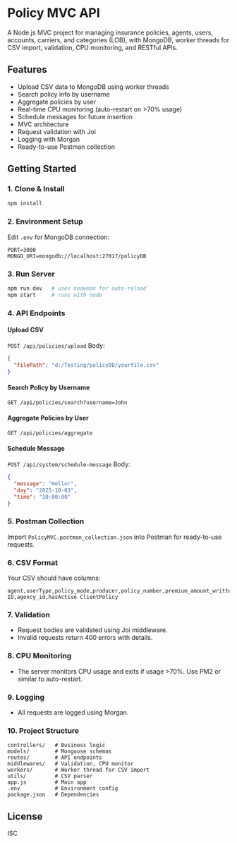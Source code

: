 # Policy MVC API

A Node.js MVC project for managing insurance policies, agents, users, accounts, carriers, and categories (LOB), with MongoDB, worker threads for CSV import, validation, CPU monitoring, and RESTful APIs.

## Features
- Upload CSV data to MongoDB using worker threads
- Search policy info by username
- Aggregate policies by user
- Real-time CPU monitoring (auto-restart on >70% usage)
- Schedule messages for future insertion
- MVC architecture
- Request validation with Joi
- Logging with Morgan
- Ready-to-use Postman collection

## Getting Started

### 1. Clone & Install
```bash
npm install
```

### 2. Environment Setup
Edit `.env` for MongoDB connection:
```
PORT=3000
MONGO_URI=mongodb://localhost:27017/policyDB
```

### 3. Run Server
```bash
npm run dev   # uses nodemon for auto-reload
npm start     # runs with node
```

### 4. API Endpoints

#### Upload CSV
`POST /api/policies/upload`
Body:
```json
{
  "filePath": "d:/Testing/policyDB/yourfile.csv"
}
```

#### Search Policy by Username
`GET /api/policies/search?username=John`

#### Aggregate Policies by User
`GET /api/policies/aggregate`

#### Schedule Message
`POST /api/system/schedule-message`
Body:
```json
{
  "message": "Hello!",
  "day": "2025-10-03",
  "time": "10:00:00"
}
```

### 5. Postman Collection
Import `PolicyMVC.postman_collection.json` into Postman for ready-to-use requests.

### 6. CSV Format
Your CSV should have columns:
```
agent,userType,policy_mode,producer,policy_number,premium_amount_written,premium_amount,policy_type,company_name,category_name,policy_start_date,policy_end_date,csr,account_name,email,gender,firstname,city,account_type,phone,address,state,zip,dob,primary,Applicant ID,agency_id,hasActive ClientPolicy
```

### 7. Validation
- Request bodies are validated using Joi middleware.
- Invalid requests return 400 errors with details.

### 8. CPU Monitoring
- The server monitors CPU usage and exits if usage >70%. Use PM2 or similar to auto-restart.

### 9. Logging
- All requests are logged using Morgan.

### 10. Project Structure
```
controllers/   # Business logic
models/        # Mongoose schemas
routes/        # API endpoints
middlewares/   # Validation, CPU monitor
workers/       # Worker thread for CSV import
utils/         # CSV parser
app.js         # Main app
.env           # Environment config
package.json   # Dependencies
```

## License
ISC
